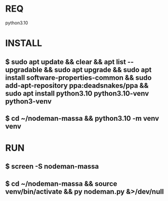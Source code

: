 # REQ  
python3.10

# INSTALL  
$ sudo apt update && clear && apt list --upgradable && sudo apt upgrade && sudo apt install software-properties-common && sudo add-apt-repository ppa:deadsnakes/ppa && sudo apt install python3.10 python3.10-venv python3-venv
---------------  
$ cd ~/nodeman-massa && python3.10 -m venv venv  
---  

# RUN  
$ screen -S nodeman-massa  
---  
$ cd ~/nodeman-massa && source venv/bin/activate && py nodeman.py &>/dev/null  
---  








